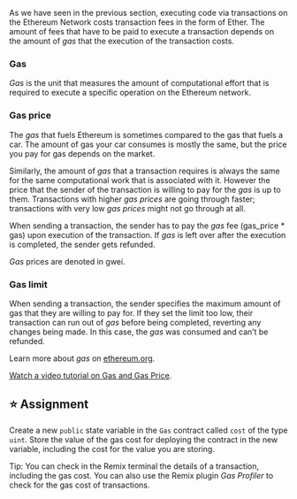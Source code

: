 As we have seen in the previous section, executing code via transactions on the Ethereum Network costs transaction fees in the form of Ether. The amount of fees that have to be paid to execute a transaction depends on the amount of *gas* that the execution of the transaction costs.

### Gas
*Gas* is the unit that measures the amount of computational effort that is required to execute a specific operation on the Ethereum network.

### Gas price
The *gas* that fuels Ethereum is sometimes compared to the gas that fuels a car. The amount of gas your car consumes is mostly the same, but the price you pay for gas depends on the market.

Similarly, the amount of *gas* that a transaction requires is always the same for the same computational work that is associated with it. However the price that the sender of the transaction is willing to pay for the *gas* is up to them. Transactions with higher *gas prices* are going through faster; transactions with very low *gas prices* might not go through at all.

When sending a transaction, the sender has to pay the *gas* fee (gas_price * gas) upon execution of the transaction. If *gas* is left over after the execution is completed, the sender gets refunded.

*Gas* prices are denoted in gwei.

### Gas limit
When sending a transaction, the sender specifies the maximum amount of gas that they are willing to pay for. If they set the limit too low, their transaction can run out of *gas* before being completed, reverting any changes being made. In this case, the *gas* was consumed and can’t be refunded.

Learn more about *gas* on <a href="https://ethereum.org/en/developers/docs/gas/" target="_blank">ethereum.org</a>.

<a href="https://www.youtube.com/watch?v=oTS9uxU6cAM" target="_blank">Watch a video tutorial on Gas and Gas Price</a>.

## ⭐️ Assignment
Create a new `public` state variable in the `Gas` contract called `cost` of the type `uint`. Store the value of the gas cost for deploying the contract in the new variable, including the cost for the value you are storing.

Tip: You can check in the Remix terminal the details of a transaction, including the gas cost. You can also use the Remix plugin *Gas Profiler* to check for the gas cost of transactions.